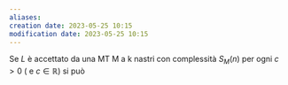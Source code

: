 ```yaml
---
aliases: 
creation date: 2023-05-25 10:15
modification date: 2023-05-25 10:15
---
```


Se $L$ è accettato da una MT M a k nastri con complessità $S_{M}(n)$ per ogni $c > 0$  ( e $c \in \mathbb{R}$) si può